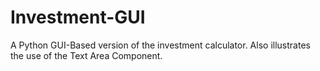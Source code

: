 # Investment-GUI
A Python GUI-Based version of the investment calculator. Also illustrates the use of the Text Area Component.
